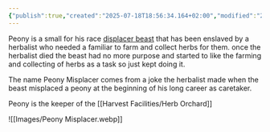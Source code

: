 ```yaml
---
{"publish":true,"created":"2025-07-18T18:56:34.164+02:00","modified":"2025-07-18T17:55:27.479+02:00","cssclasses":""}
---
```


Peony is a small for his race [displacer beast](displacer-beast-xmm) that has been enslaved by a herbalist who needed a familiar to farm and collect herbs for them. once the herbalist died the beast had no more purpose and started to like the farming and collecting of herbs as a task so just kept doing it.

The name Peony Misplacer comes from a joke the herbalist made when the beast misplaced a peony at the beginning of his long career as caretaker.

Peony is the keeper of the [[Harvest Facilities/Herb Orchard]]

![[Images/Peony Misplacer.webp]]

